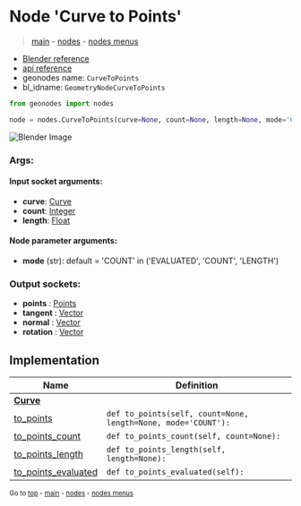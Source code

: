 # Node 'Curve to Points'

> [main](../structure.md) - [nodes](nodes.md) - [nodes menus](nodes_menus.md)

- [Blender reference](https://docs.blender.org/manual/en/latest/modeling/geometry_nodes/curve/curve_to_points.html)
- [api reference](https://docs.blender.org/api/current/bpy.types.GeometryNodeCurveToPoints.html)
- geonodes name: `CurveToPoints`
- bl_idname: `GeometryNodeCurveToPoints`

```python
from geonodes import nodes

node = nodes.CurveToPoints(curve=None, count=None, length=None, mode='COUNT')
```

![Blender Image](https://docs.blender.org/manual/en/latest/_images/node-types_GeometryNodeCurveToPoints.webp)

### Args:

#### Input socket arguments:

- **curve**: [Curve](Curve.md)
- **count**: [Integer](Integer.md)
- **length**: [Float](Float.md)

#### Node parameter arguments:

- **mode** (str): default = 'COUNT' in ('EVALUATED', 'COUNT', 'LENGTH')

### Output sockets:

- **points** : [Points](Points.md)
- **tangent** : [Vector](Vector.md)
- **normal** : [Vector](Vector.md)
- **rotation** : [Vector](Vector.md)

## Implementation

| Name | Definition |
|------|------------|
| **[Curve](Curve.md)** |
| [to_points](Curve.md#to_points) | `def to_points(self, count=None, length=None, mode='COUNT'):` |
| [to_points_count](Curve.md#to_points_count) | `def to_points_count(self, count=None):` |
| [to_points_length](Curve.md#to_points_length) | `def to_points_length(self, length=None):` |
| [to_points_evaluated](Curve.md#to_points_evaluated) | `def to_points_evaluated(self):` |

<sub>Go to [top](#node-Curve-to-Points) - [main](../structure.md) - [nodes](nodes.md) - [nodes menus](nodes_menus.md)</sub>

